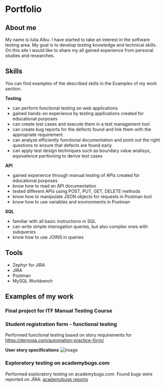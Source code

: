 
# Portfolio

## About me

My name is Iulia Albu. I have started to take an interest in the software testing area. My goal is to develop testing knowledge and technical skills. On this site I would like to share my all gained experience from personal studies and researches.

## Skills

You can find examples of the described skills in the Examples of my work section.

__Testing__
 * can perform functional testing on web applications
 * gained hands-on experience by testing applications created for educational purposes
 * can create test cases and execute them in a test management tool
 * can create bug reports for the defects found and link them with the appropriate requirement
 * can analyze efficiently functional documentation and point out the right questions to ensure that defects are found early
 * can apply test design techniques such as boundary value analisys, equivalence paritioning to derive test cases

__API__
 * gained experience through manual testing of APIs created for educational purposes
 * know how to read an API documentation
 * tested different APIs using POST, PUT, GET, DELETE methods
 * know how to manipulate JSON objects for requests in Postman tool
 * know how to use variables and environments in Postman 

__SQL__
 * familiar with all basic instructions in SQL
 * can write simple interogation queries, but also complex ones with subqueries
 * know how to use JOINS in queries

## Tools

* Zephyr for JIRA 
* JIRA
* Postman
* MySQL Workbench

## Examples of my work

### Final project for ITF Manual Testing Course

### Student registration form - functional testing

Performed functional testing based on story requirements for https://demoqa.com/automation-practice-form/ 

__User story specifications__
![image](https://user-images.githubusercontent.com/99291143/163685676-33e16f9d-1295-433a-a1eb-c1ef64a124e5.png)



### Exploratory testing on academybugs.com

Performed exploratory testing on academybugs.com. Found bugs were reported on JIRA: [academybugs reports](https://github.com/julai215/itf_final_project_example/blob/main/Files/academybugs.pdf)
